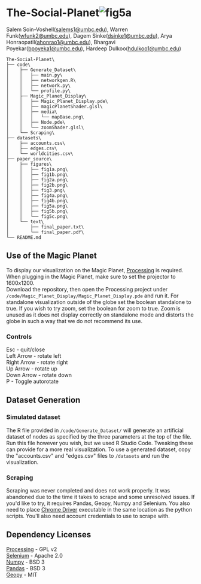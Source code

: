 # The-Social-Planet![fig5a](https://user-images.githubusercontent.com/7063273/207452642-5958a634-0b30-461d-a389-0563ba7b0832.jpg)


Salem Soin-Voshell(salems1@umbc.edu), Warren Funk(wfunk2@umbc.edu), Dagem Sinke(dsinke1@umbc.edu), Arya Honraopatil(ahonrao1@umbc.edu), Bhargavi Poyekar(bpoyeka1@umbc.edu), Hardeep Dulkoo(hdulkoo1@umbc.edu)

```
The-Social-Planet\
├── code\
│	 ├── Generate_Dataset\
│	 │	 ├── main.py\
│	 │	 ├── networkgen.R\
│	 │	 ├── network.py\
│	 │	 └── profile.py\
│	 ├── Magic_Planet_Display\
│	 │	 ├── Magic_Planet_Display.pde\
│	 │	 ├── magicPlanetShader.glsl\
│	 │	 ├── media\
│	 │	 │	 └── mapBase.png\
│	 │	 ├── Node.pde\
│	 │	 └── zoomShader.glsl\
│	 └── Scraping\
├── datasets\
│	 ├── accounts.csv\
│	 ├── edges.csv\
│	 └── worldcities.csv\
├── paper_source\
│	 ├── figures\
│	 │	 ├── fig1a.png\
│	 │	 ├── fig1b.png\
│	 │	 ├── fig2a.png\
│	 │	 ├── fig2b.png\
│	 │	 ├── fig3.png\
│	 │	 ├── fig4a.png\
│	 │	 ├── fig4b.png\
│	 │	 ├── fig5a.png\
│	 │	 ├── fig5b.png\
│	 │	 └── fig5c.png\
│	 └── text\
│		 ├── final_paper.txt\
│		 └── final_paper.pdf\
└── README.md
```

## Use of the Magic Planet
To display our visualization on the Magic Planet, [Processing](https://processing.org/) is required. When plugging in the Magic Planet, make sure to set the projector to 1600x1200.\
Download the repository, then open the Processing project under `/code/Magic_Planet_Display/Magic_Planet_Display.pde` and run it. For standalone visualization outside of the globe set the boolean standalone to true. If you wish to try zoom, set the boolean for zoom to true. Zoom is unused as it does not display correctly on standalone mode and distorts the globe in such a way that we do not recommend its use.

### Controls
Esc - quit/close\
Left Arrow - rotate left\
Right Arrow - rotate right\
Up Arrow - rotate up\
Down Arrow - rotate down\
P - Toggle autorotate

## Dataset Generation
### Simulated dataset
The R file provided in `/code/Generate_Dataset/` will generate an artificial dataset of nodes as specified by the three parameters at the top of the file. Run this file however you wish, but we used R Studio Code. Tweaking these can provide for a more real visualization. To use a generated dataset, copy the "accounts.csv" and "edges.csv" files to `/datasets` and run the visualization.
### Scraping
Scraping was never completed and does not work properly. It was abandoned due to the time it takes to scrape and some unresolved issues. If you'd like to try, it requires Pandas, Geopy, Numpy and Selenium. You also need to place [Chrome Driver](https://chromedriver.chromium.org) executable in the same location as the python scripts. You'll also need account credentials to use to scrape with.

## Dependency Licenses
[Processing](https://processing.org/) - GPL v2\
[Selenium](https://github.com/SeleniumHQ/selenium) - Apache 2.0\
[Numpy](https://github.com/numpy/numpy) - BSD 3\
[Pandas](https://github.com/pandas-dev/pandas) - BSD 3\
[Geopy](https://github.com/geopy/geopy) - MIT
